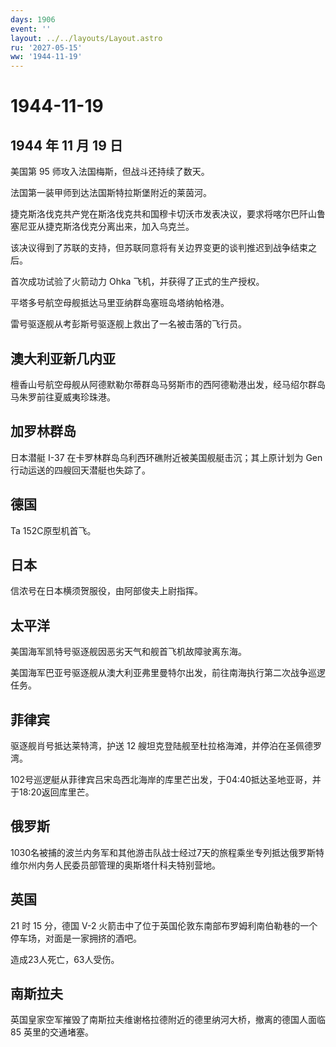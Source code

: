 ```yaml
---
days: 1906
event: ''
layout: ../../layouts/Layout.astro
ru: '2027-05-15'
ww: '1944-11-19'
---
```


# 1944-11-19

## 1944 年 11 月 19 日

美国第 95 师攻入法国梅斯，但战斗还持续了数天。

法国第一装甲师到达法国斯特拉斯堡附近的莱茵河。

捷克斯洛伐克共产党在斯洛伐克共和国穆卡切沃市发表决议，要求将喀尔巴阡山鲁塞尼亚从捷克斯洛伐克分离出来，加入乌克兰。

该决议得到了苏联的支持，但苏联同意将有关边界变更的谈判推迟到战争结束之后。

首次成功试验了火箭动力 Ohka 飞机，并获得了正式的生产授权。

平塔多号航空母舰抵达马里亚纳群岛塞班岛塔纳帕格港。

雷号驱逐舰从考彭斯号驱逐舰上救出了一名被击落的飞行员。

## 澳大利亚新几内亚

檀香山号航空母舰从阿德默勒尔蒂群岛马努斯市的西阿德勒港出发，经马绍尔群岛马朱罗前往夏威夷珍珠港。

## 加罗林群岛

日本潜艇 I-37 在卡罗林群岛乌利西环礁附近被美国舰艇击沉；其上原计划为 Gen
行动运送的四艘回天潜艇也失踪了。

## 德国

Ta 152C原型机首飞。

## 日本

信浓号在日本横须贺服役，由阿部俊夫上尉指挥。

## 太平洋

美国海军凯特号驱逐舰因恶劣天气和舰首飞机故障驶离东海。

美国海军巴亚号驱逐舰从澳大利亚弗里曼特尔出发，前往南海执行第二次战争巡逻任务。

## 菲律宾

驱逐舰肖号抵达莱特湾，护送 12
艘坦克登陆舰至杜拉格海滩，并停泊在圣佩德罗湾。

102号巡逻艇从菲律宾吕宋岛西北海岸的库里芒出发，于04:40抵达圣地亚哥，并于18:20返回库里芒。

## 俄罗斯

1030名被捕的波兰内务军和其他游击队战士经过7天的旅程乘坐专列抵达俄罗斯特维尔州内务人民委员部管理的奥斯塔什科夫特别营地。

## 英国

21 时 15 分，德国 V-2
火箭击中了位于英国伦敦东南部布罗姆利南伯勒巷的一个停车场，对面是一家拥挤的酒吧。

造成23人死亡，63人受伤。

## 南斯拉夫

英国皇家空军摧毁了南斯拉夫维谢格拉德附近的德里纳河大桥，撤离的德国人面临
85 英里的交通堵塞。
